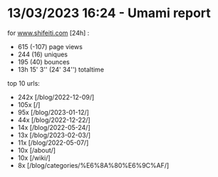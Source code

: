 # 13/03/2023 16:24 - Umami report
for www.shifeiti.com [24h] :

 - 615 (-107) page views
 - 244 (16) uniques
 - 195 (40) bounces
 - 13h 15' 3'' (24' 34'') totaltime


top 10 urls:
 - 242x [/blog/2022-12-09/]
 - 105x [/]
 - 95x [/blog/2023-01-12/]
 - 44x [/blog/2022-12-22/]
 - 14x [/blog/2022-05-24/]
 - 13x [/blog/2023-02-03/]
 - 11x [/blog/2022-05-07/]
 - 10x [/about/]
 - 10x [/wiki/]
 - 8x [/blog/categories/%E6%8A%80%E6%9C%AF/]


